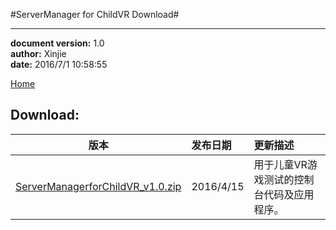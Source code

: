 #ServerManager for ChildVR Download#

----------
**document version:**	1.0  
**author:** Xinjie  
**date:** 2016/7/1 10:58:55 

[Home](index.md "Home")

## Download:


| 版本        					| 发布日期        					| 更新描述  	|
| :----------------------:					|:---------------------------------| :-----	|
| [ServerManagerforChildVR_v1.0.zip](attachment/tools/server-manager-for-childvr/ServerManagerforChildVR_v1.0.zip)  				|2016/4/15 		|	用于儿童VR游戏测试的控制台代码及应用程序。		|